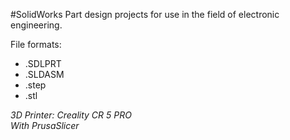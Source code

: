 #SolidWorks
Part design projects for use in the field of electronic engineering. <br>

File formats: <br>
<ul>
<li>.SDLPRT</li>
<li>.SLDASM</li>
<li>.step</li>
<li>.stl</li>
</ul>

<i>3D Printer: Creality CR 5 PRO</i><br>
<i>With PrusaSlicer</i>